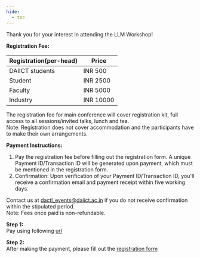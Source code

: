 ```yaml
---
hide:
  - toc
---
```


Thank you for your interest in attending the LLM Workshop!

**Registration Fee:**

| Registration(per-head) | Price     |
|------------------------|-----------|
| DAIICT students        | INR 500   |
| Student                | INR 2500  |
| Faculty                | INR 5000  |
| Industry               | INR 10000 |


The registration fee for main conference will cover registration kit, full access to all sessions/invited talks, lunch and tea.  
Note: Registration does not cover accommodation and the participants have to make their own arrangements.

**Payment Instructions:**  
1. Pay the registration fee before filling out the registration form.
A unique Payment ID/Transaction ID will be generated upon payment, which must be mentioned in the registration form.  
2. Confirmation: Upon verification of your Payment ID/Transaction ID, you'll receive a confirmation email and payment receipt within five working days.  

Contact us at dactl_events@daiict.ac.in if you do not receive confirmation within the stipulated period.  
Note: Fees once paid is non-refundable.  

**Step 1:**  
Pay using following [url](https://bit.ly/41IAx48?r=qr)

**Step 2:**  
After making the payment, please fill out the [registration form](https://docs.google.com/forms/d/e/1FAIpQLSdnzi8iXgM6cgBAplhqlsqPaWcr2TO_inHUSbh2mxcKAkSwpQ/viewform)
